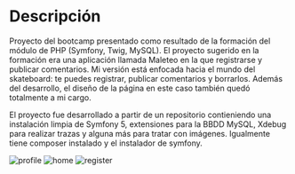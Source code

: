 # Descripción

Proyecto del bootcamp presentado como resultado de la formación del módulo de PHP (Symfony, Twig, MySQL). El proyecto sugerido en la formación era una aplicación llamada Maleteo en la que registrarse y publicar comentarios. Mi versión está enfocada hacia el mundo del skateboard: te puedes registrar, publicar comentarios y borrarlos. Además del desarrollo, el diseño de la página en este caso también quedó totalmente a mi cargo.

El proyecto fue desarrollado a partir de un repositorio contieniendo una instalación limpia de Symfony 5, extensiones para la BBDD MySQL, Xdebug para realizar trazas y alguna más para tratar con imágenes.
Igualmente tiene composer instalado y el instalador de symfony.


![profile](https://res.cloudinary.com/dsxnjgo2i/image/upload/v1624973750/escateo_profile_tbugv8.png)
![home](https://res.cloudinary.com/dsxnjgo2i/image/upload/v1624973750/escateo_home_hrd5uw.png)
![register](https://res.cloudinary.com/dsxnjgo2i/image/upload/v1624973750/escateo_register_kht4ul.png)






